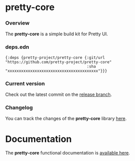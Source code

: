 
# pretty-core

### Overview

The <strong>pretty-core</strong> is a simple build kit for Pretty UI.

### deps.edn

```
{:deps {pretty-project/pretty-core {:git/url "https://github.com/pretty-project/pretty-core"
                                    :sha     "xxxxxxxxxxxxxxxxxxxxxxxxxxxxxxxxxxxxxxxx"}}}
```

### Current version

Check out the latest commit on the [release branch](https://github.com/pretty-project/pretty-core/tree/release).

### Changelog

You can track the changes of the <strong>pretty-core</strong> library [here](CHANGES.md).

# Documentation

The <strong>pretty-core</strong> functional documentation is [available here](https://pretty-project.github.io/pretty-core).
